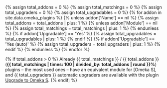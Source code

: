 {% assign total_addons = 0 %}
{% assign total_matchings = 0 %}
{% assign total_upgraders = 0 %}
{% assign total_upgradables = 0 %}
{% for addon in site.data.omeka_plugins %}
    {% unless addon['Name'] == nil %}
        {% assign total_addons = total_addons | plus: 1 %}
        {% unless addon['Module'] == nil %}
            {% assign total_matchings = total_matchings | plus: 1 %}
        {% endunless %}
        {% if addon['Upgradable'] == 'Yes' %}
            {% assign total_upgradables = total_upgradables | plus: 1 %}
        {% endif %}
        {% if addon['Upgradable'] == 'Yes (auto)' %}
            {% assign total_upgraders = total_upgraders | plus: 1 %}
        {% endif %}
    {% endunless %}
{% endfor %}

{% if total_addons > 0 %}
Already {{ total_matchings }} / {{ total_addons }} (<strong>{{ total_matchings | times: 100 | divided_by: total_addons | round }}%</strong>) plugins – the most used ones – have an equivalent module for [Omeka S], and {{ total_upgraders }} automatic upgraders are available with the plugin [Upgrade to Omeka S](https://github.com/Daniel-KM/Omeka-plugin-UpgradeToOmekaS).
{% endif; %}
